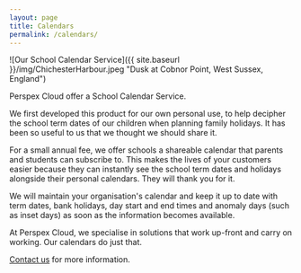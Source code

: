 ```yaml
---
layout: page
title: Calendars
permalink: /calendars/
---
```


![Our School Calendar Service]({{ site.baseurl }}/img/ChichesterHarbour.jpeg "Dusk at Cobnor Point, West Sussex, England")


Perspex Cloud offer a School Calendar Service.

We first developed this product for our own personal use, to help decipher the school term dates of our children when planning family holidays. It has been so useful to us that we thought we should share it.

For a small annual fee, we offer schools a shareable calendar that parents and students can subscribe to. This makes the lives of your customers easier because they can instantly see the school term dates and holidays alongside their personal calendars. They will thank you for it.

We will maintain your organisation's calendar and keep it up to date with term dates, bank holidays, day start and end times and anomaly days (such as inset days) as soon as the information becomes available.

At Perspex Cloud, we specialise in solutions that work up-front and carry on working. Our calendars do just that.

[Contact us](mailto:info@perspex.cloud) for more information.

